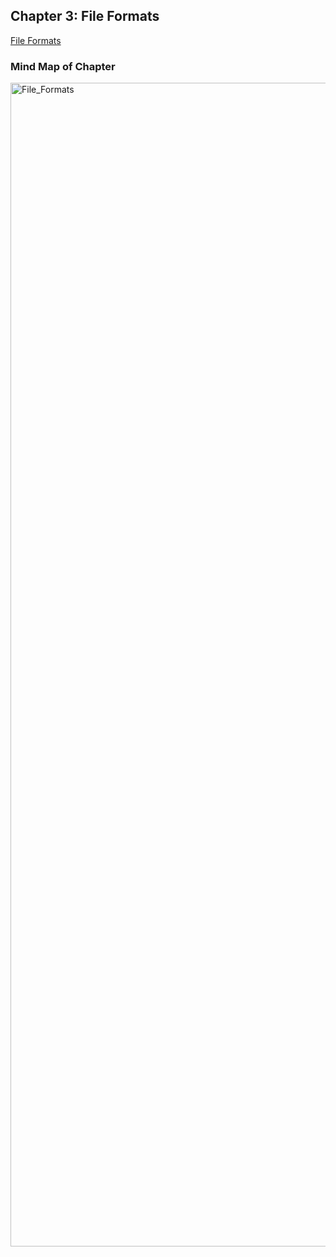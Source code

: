 ## Chapter 3: File Formats

[File Formats](file_formats.md)

### Mind Map of Chapter


<img width="1862" alt="File_Formats" src="https://github.com/ashishpaliwal007/database-internals-book-reading/assets/148831617/b440b9e1-8eda-4090-818c-d67ea6e688db">

